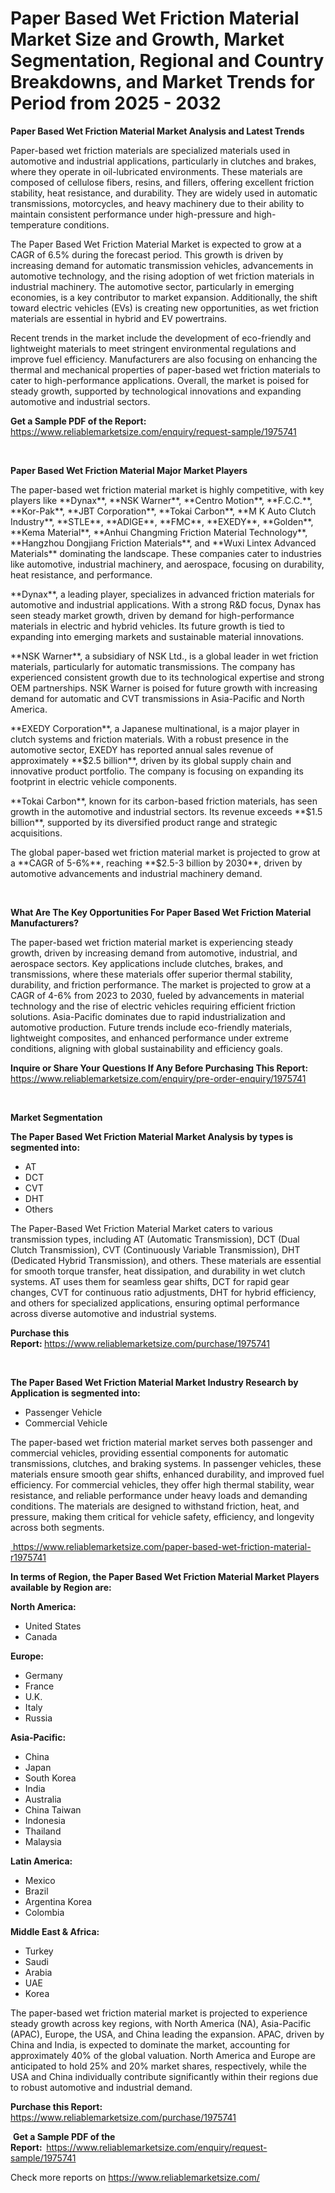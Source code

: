 <p><h1>Paper Based Wet Friction Material Market Size and Growth, Market Segmentation, Regional and Country Breakdowns, and Market Trends for Period from 2025 -  2032</h1></p><p><strong>Paper Based Wet Friction Material Market Analysis and Latest Trends</strong></p>
<p><p>Paper-based wet friction materials are specialized materials used in automotive and industrial applications, particularly in clutches and brakes, where they operate in oil-lubricated environments. These materials are composed of cellulose fibers, resins, and fillers, offering excellent friction stability, heat resistance, and durability. They are widely used in automatic transmissions, motorcycles, and heavy machinery due to their ability to maintain consistent performance under high-pressure and high-temperature conditions.</p><p>The Paper Based Wet Friction Material Market is expected to grow at a CAGR of 6.5% during the forecast period. This growth is driven by increasing demand for automatic transmission vehicles, advancements in automotive technology, and the rising adoption of wet friction materials in industrial machinery. The automotive sector, particularly in emerging economies, is a key contributor to market expansion. Additionally, the shift toward electric vehicles (EVs) is creating new opportunities, as wet friction materials are essential in hybrid and EV powertrains.</p><p>Recent trends in the market include the development of eco-friendly and lightweight materials to meet stringent environmental regulations and improve fuel efficiency. Manufacturers are also focusing on enhancing the thermal and mechanical properties of paper-based wet friction materials to cater to high-performance applications. Overall, the market is poised for steady growth, supported by technological innovations and expanding automotive and industrial sectors.</p></p>
<p><strong>Get a Sample PDF of the Report:&nbsp;</strong> <a href="https://www.reliablemarketsize.com/enquiry/request-sample/1975741?utm_campaign=1872&utm_medium=2&utm_source=Github&utm_content=ia&utm_term=24012025&utm_id=paper-based-wet-friction-material">https://www.reliablemarketsize.com/enquiry/request-sample/1975741</a></p>
<p>&nbsp;</p>
<p><strong>Paper Based Wet Friction Material Major Market Players</strong></p>
<p><p>The paper-based wet friction material market is highly competitive, with key players like **Dynax**, **NSK Warner**, **Centro Motion**, **F.C.C.**, **Kor-Pak**, **JBT Corporation**, **Tokai Carbon**, **M K Auto Clutch Industry**, **STLE**, **ADIGE**, **FMC**, **EXEDY**, **Golden**, **Kema Material**, **Anhui Changming Friction Material Technology**, **Hangzhou Dongjiang Friction Materials**, and **Wuxi Lintex Advanced Materials** dominating the landscape. These companies cater to industries like automotive, industrial machinery, and aerospace, focusing on durability, heat resistance, and performance.</p><p>**Dynax**, a leading player, specializes in advanced friction materials for automotive and industrial applications. With a strong R&D focus, Dynax has seen steady market growth, driven by demand for high-performance materials in electric and hybrid vehicles. Its future growth is tied to expanding into emerging markets and sustainable material innovations.</p><p>**NSK Warner**, a subsidiary of NSK Ltd., is a global leader in wet friction materials, particularly for automatic transmissions. The company has experienced consistent growth due to its technological expertise and strong OEM partnerships. NSK Warner is poised for future growth with increasing demand for automatic and CVT transmissions in Asia-Pacific and North America.</p><p>**EXEDY Corporation**, a Japanese multinational, is a major player in clutch systems and friction materials. With a robust presence in the automotive sector, EXEDY has reported annual sales revenue of approximately **$2.5 billion**, driven by its global supply chain and innovative product portfolio. The company is focusing on expanding its footprint in electric vehicle components.</p><p>**Tokai Carbon**, known for its carbon-based friction materials, has seen growth in the automotive and industrial sectors. Its revenue exceeds **$1.5 billion**, supported by its diversified product range and strategic acquisitions.</p><p>The global paper-based wet friction material market is projected to grow at a **CAGR of 5-6%**, reaching **$2.5-3 billion by 2030**, driven by automotive advancements and industrial machinery demand.</p></p>
<p>&nbsp;</p>
<p><strong>What Are The Key Opportunities For Paper Based Wet Friction Material Manufacturers?</strong></p>
<p><p>The paper-based wet friction material market is experiencing steady growth, driven by increasing demand from automotive, industrial, and aerospace sectors. Key applications include clutches, brakes, and transmissions, where these materials offer superior thermal stability, durability, and friction performance. The market is projected to grow at a CAGR of 4-6% from 2023 to 2030, fueled by advancements in material technology and the rise of electric vehicles requiring efficient friction solutions. Asia-Pacific dominates due to rapid industrialization and automotive production. Future trends include eco-friendly materials, lightweight composites, and enhanced performance under extreme conditions, aligning with global sustainability and efficiency goals.</p></p>
<p><strong>Inquire or Share Your Questions If Any Before Purchasing This Report:</strong> <a href="https://www.reliablemarketsize.com/enquiry/pre-order-enquiry/1975741?utm_campaign=1872&utm_medium=2&utm_source=Github&utm_content=ia&utm_term=24012025&utm_id=paper-based-wet-friction-material">https://www.reliablemarketsize.com/enquiry/pre-order-enquiry/1975741</a></p>
<p>&nbsp;</p>
<p><strong>Market Segmentation</strong></p>
<p><strong>The Paper Based Wet Friction Material Market Analysis by types is segmented into:</strong></p>
<p><ul><li>AT</li><li>DCT</li><li>CVT</li><li>DHT</li><li>Others</li></ul></p>
<p><p>The Paper-Based Wet Friction Material Market caters to various transmission types, including AT (Automatic Transmission), DCT (Dual Clutch Transmission), CVT (Continuously Variable Transmission), DHT (Dedicated Hybrid Transmission), and others. These materials are essential for smooth torque transfer, heat dissipation, and durability in wet clutch systems. AT uses them for seamless gear shifts, DCT for rapid gear changes, CVT for continuous ratio adjustments, DHT for hybrid efficiency, and others for specialized applications, ensuring optimal performance across diverse automotive and industrial systems.</p></p>
<p><strong>Purchase this Report:&nbsp;</strong><a href="https://www.reliablemarketsize.com/purchase/1975741?utm_campaign=1872&utm_medium=2&utm_source=Github&utm_content=ia&utm_term=24012025&utm_id=paper-based-wet-friction-material">https://www.reliablemarketsize.com/purchase/1975741</a></p>
<p>&nbsp;</p>
<p><strong>The Paper Based Wet Friction Material Market Industry Research by Application is segmented into:</strong></p>
<p><ul><li>Passenger Vehicle</li><li>Commercial Vehicle</li></ul></p>
<p><p>The paper-based wet friction material market serves both passenger and commercial vehicles, providing essential components for automatic transmissions, clutches, and braking systems. In passenger vehicles, these materials ensure smooth gear shifts, enhanced durability, and improved fuel efficiency. For commercial vehicles, they offer high thermal stability, wear resistance, and reliable performance under heavy loads and demanding conditions. The materials are designed to withstand friction, heat, and pressure, making them critical for vehicle safety, efficiency, and longevity across both segments.</p></p>
<p><a href="https://www.reliablemarketsize.com/paper-based-wet-friction-material-r1975741?utm_campaign=1872&utm_medium=2&utm_source=Github&utm_content=ia&utm_term=24012025&utm_id=paper-based-wet-friction-material">&nbsp;https://www.reliablemarketsize.com/paper-based-wet-friction-material-r1975741</a></p>
<p><strong>In terms of Region, the Paper Based Wet Friction Material Market Players available by Region are:</strong></p>
<p>
    <p> <strong> North America: </strong>
        <ul>
            <li>United States</li>
            <li>Canada</li>
        </ul>
        </p> 
    <p> <strong> Europe: </strong>
        <ul>
            <li>Germany</li>
            <li>France</li>
            <li>U.K.</li>
            <li>Italy</li>
            <li>Russia</li>
        </ul>
        </p> 
    <p> <strong> Asia-Pacific: </strong>
        <ul>
            <li>China</li>
            <li>Japan</li>
            <li>South Korea</li>
            <li>India</li>
            <li>Australia</li>
            <li>China Taiwan</li>
            <li>Indonesia</li>
            <li>Thailand</li>
            <li>Malaysia</li>
        </ul>
        </p> 
    <p> <strong> Latin America: </strong>
        <ul>
            <li>Mexico</li>
            <li>Brazil</li>
            <li>Argentina Korea</li>
            <li>Colombia</li>
        </ul>
        </p> 
    <p> <strong> Middle East & Africa: </strong>
        <ul>
            <li>Turkey</li>
            <li>Saudi</li>
            <li>Arabia</li>
            <li>UAE</li>
            <li>Korea</li>
        </ul>
    </p>
    </p>
<p><p>The paper-based wet friction material market is projected to experience steady growth across key regions, with North America (NA), Asia-Pacific (APAC), Europe, the USA, and China leading the expansion. APAC, driven by China and India, is expected to dominate the market, accounting for approximately 40% of the global valuation. North America and Europe are anticipated to hold 25% and 20% market shares, respectively, while the USA and China individually contribute significantly within their regions due to robust automotive and industrial demand.</p></p>
<p><strong>Purchase this Report: </strong><a href="https://www.reliablemarketsize.com/purchase/1975741?utm_campaign=1872&utm_medium=2&utm_source=Github&utm_content=ia&utm_term=24012025&utm_id=paper-based-wet-friction-material">https://www.reliablemarketsize.com/purchase/1975741</a></p>
<p>&nbsp;<strong>Get a Sample PDF of the Report:&nbsp;&nbsp;</strong><a href="https://www.reliablemarketsize.com/enquiry/request-sample/1975741?utm_campaign=1872&utm_medium=2&utm_source=Github&utm_content=ia&utm_term=24012025&utm_id=paper-based-wet-friction-material">https://www.reliablemarketsize.com/enquiry/request-sample/1975741</a></p>
<p><strong></strong></p>
<p>Check more reports on <a href="https://www.reliablemarketsize.com/?utm_campaign=1872&utm_medium=2&utm_source=Github&utm_content=ia&utm_term=24012025&utm_id=paper-based-wet-friction-material">https://www.reliablemarketsize.com/</a></p>